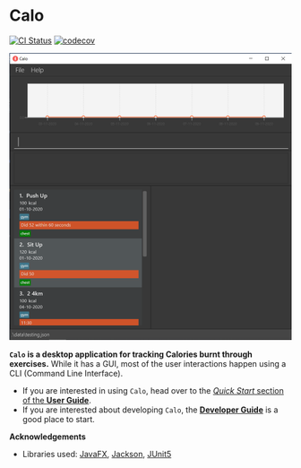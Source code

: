 # Calo

[![CI Status](https://github.com/se-edu/addressbook-level3/workflows/Java%20CI/badge.svg)](https://github.com/se-edu/addressbook-level3/actions)
[![codecov](https://codecov.io/gh/se-edu/addressbook-level3/branch/master/graph/badge.svg)](https://codecov.io/gh/se-edu/addressbook-level3)

![Ui](images/Ui.png)

**`Calo` is a desktop application for tracking Calories burnt through exercises.** While it has a GUI, most of the user interactions happen using a CLI (Command Line Interface).

* If you are interested in using `Calo`, head over to the [_Quick Start_ section of the **User Guide**](UserGuide.html#quick-start).
* If you are interested about developing `Calo`, the [**Developer Guide**](DeveloperGuide.html) is a good place to start.


**Acknowledgements**

* Libraries used: [JavaFX](https://openjfx.io/), [Jackson](https://github.com/FasterXML/jackson), [JUnit5](https://github.com/junit-team/junit5)
